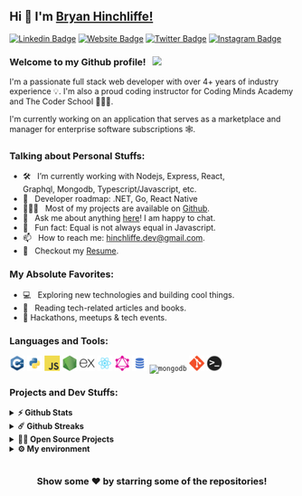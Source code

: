 ## Hi 👋 I'm [Bryan Hinchliffe!](https://github.com/Yukezter/)

[![Linkedin Badge](https://img.shields.io/badge/-LinkedIn-0e76a8?style=flat-square&logo=Linkedin&logoColor=white)](https://linkedin.com/in/bryan-hinchliffe)
[![Website Badge](https://img.shields.io/badge/Website-3b5998?style=flat-square&logo=google-chrome&logoColor=white)](http://bryanhinchliffe.com)
[![Twitter Badge](https://img.shields.io/badge/-Twitter-00acee?style=flat-square&logo=Twitter&logoColor=white)](https://twitter.com)
[![Instagram Badge](https://img.shields.io/badge/-Instagram-e4405f?style=flat-square&logo=Instagram&logoColor=white)](https://instagram.com/)

### Welcome to my Github profile! &nbsp; ![](https://visitor-badge.glitch.me/badge?page_id=Yukezter.Yukezter&style=flat-square&color=0088cc)

I'm a passionate full stack web developer with over 4+ years of industry experience 💡. I'm also a proud coding instructor for Coding Minds Academy and The Coder School 👨🏻‍💻.

I'm currently working on an application that serves as a marketplace and manager for enterprise software subscriptions 🕸️.

### Talking about Personal Stuffs:

- 🛠 &nbsp; I’m currently working with Nodejs, Express, React, <br /> Graphql, Mongodb, Typescript/Javascript, etc.
- 🚀 &nbsp; Developer roadmap: .NET, Go, React Native
- 👨🏻‍💻 &nbsp; Most of my projects are available on [Github](https://github.com/Yukezter).
- 💬 &nbsp; Ask me about anything [here](https://github.com/Yukezter/Yukezter/issues/1)! I am happy to chat.
- 👾 &nbsp; Fun fact: Equal is not always equal in Javascript.
- 📫 &nbsp; How to reach me: hinchliffe.dev@gmail.com.
- 📝 &nbsp; Checkout my [Resume](https://github.com/Yukezter/Yukezter/blob/master/resume.pdf).

### My Absolute Favorites:

- 💻 &nbsp; Exploring new technologies and building cool things.
- 📰 &nbsp; Reading tech-related articles and books.
- 🍕 Hackathons, meetups & tech events.

### Languages and Tools:

<code><img height="27" src="https://raw.githubusercontent.com/github/explore/80688e429a7d4ef2fca1e82350fe8e3517d3494d/topics/cpp/cpp.png" alt="cpp"></code>
<code><img height="27" src="https://raw.githubusercontent.com/github/explore/80688e429a7d4ef2fca1e82350fe8e3517d3494d/topics/python/python.png" alt="python"></code>
<code><img height="27" src="https://raw.githubusercontent.com/github/explore/80688e429a7d4ef2fca1e82350fe8e3517d3494d/topics/javascript/javascript.png" alt="javascript"></code>
<code><img height="27" src="https://raw.githubusercontent.com/github/explore/80688e429a7d4ef2fca1e82350fe8e3517d3494d/topics/nodejs/nodejs.png" alt="nodejs"></code>
<code><img height="27" src="https://raw.githubusercontent.com/devicons/devicon/master/icons/express/express-original.svg" alt="expressjs"></code>
<code><img height="27" src="https://raw.githubusercontent.com/github/explore/80688e429a7d4ef2fca1e82350fe8e3517d3494d/topics/react/react.png" alt="react"></code>
<code><img height="27" src="https://raw.githubusercontent.com/github/explore/80688e429a7d4ef2fca1e82350fe8e3517d3494d/topics/graphql/graphql.png" alt="graphql"></code>
<code><img height="27" src="https://raw.githubusercontent.com/github/explore/80688e429a7d4ef2fca1e82350fe8e3517d3494d/topics/sql/sql.png" alt="sql"></code>
<code><img height="27" src="https://encrypted-tbn0.gstatic.com/images?q=tbn%3AANd9GcSTTzPAw-55ssm1Im594xYZ9eRQu2JylrkYLg&usqp=CAU" alt="mongodb"></code>
<code><img height="27" src="https://raw.githubusercontent.com/devicons/devicon/master/icons/git/git-original.svg" alt="git"></code>
<code><img height="27" src="https://raw.githubusercontent.com/github/explore/80688e429a7d4ef2fca1e82350fe8e3517d3494d/topics/terminal/terminal.png" alt="terminal"></code>


### Projects and Dev Stuffs:

<details>	
  <summary><b>⚡ Github Stats</b></summary>

  <br />
  <img height="180em" src="https://github-readme-stats.vercel.app/api?username=Yukezter&show_icons=true&hide_border=true&&count_private=true&include_all_commits=true" />
  <img height="180em" src="https://github-readme-stats.vercel.app/api/top-langs/?username=Yukezter&&show_icons=true&hide_border=true&layout=compact&langs_count=8"/>
</details>

<details>	
  <summary><b>☄️ Github Streaks</b></summary>

  <br />
  <img height="180em" src="https://github-readme-streak-stats.herokuapp.com/?user=Yukezter&hide_border=true" />
</details>

<details>
  <summary><b>🧑‍🚀 Open Source Projects</b></summary>

  <br />
  <table>
    <thead align="center">
      <tr border: none;>
        <td><b>💻 Projects</b></td>
        <td><b>🌟 Stars</b></td>
        <td><b>🍴 Forks</b></td>
        <td><b>🐛 Issues</b></td>
        <td><b>🔔 Pull Requests</b></td>
        <td><b>👨‍💻 Language</b></td>
      </tr>
    </thead>
    <tbody>
      <tr>
	      <td><a href="https://github.com/Yukezter/dinder"><b>🚀 Dinder</b></a></td>
        <td><img alt="Stars" src="https://img.shields.io/github/stars/Yukezter/dinder?style=flat-square&labelColor=343b41"/></td>
        <td><img alt="Forks" src="https://img.shields.io/github/forks/Yukezter/dinder?style=flat-square&labelColor=343b41"/></td>
        <td><img alt="Issues" src="https://img.shields.io/github/issues/Yukezter/dinder?style=flat-square"/></td>
        <td><img alt="Pull Requests" src="https://img.shields.io/github/issues-pr/Yukezter/dinder?style=flat-square"/></td>
        <td><img alt="Language" src="https://img.shields.io/github/languages/top/Yukezter/dinder?style=flat-square"/></td>
      </tr>
      <tr>
	      <td><a href="https://github.com/Yukezter/joblog"><b>💸 JobLog</b></a></td>
        <td><img alt="Stars" src="https://img.shields.io/github/stars/Yukezter/joblog?style=flat-square&labelColor=343b41"/></td>
        <td><img alt="Forks" src="https://img.shields.io/github/forks/Yukezter/joblog?style=flat-square&labelColor=343b41"/></td>
        <td><img alt="Issues" src="https://img.shields.io/github/issues/Yukezter/joblog?style=flat-square"/></td>
        <td><img alt="Pull Requests" src="https://img.shields.io/github/issues-pr/Yukezter/joblog?style=flat-square"/></td>
        <td><img alt="Language" src="https://img.shields.io/github/languages/top/Yukezter/joblog?label=javascript&style=flat-square"/></td>
      </tr>
      <tr>
	      <td><a href="https://github.com/Yukezter/yt-summarizer"><b>👨🏻‍💻 YouTube Summarizer</b></a></td>
        <td><img alt="Stars" src="https://img.shields.io/github/stars/Yukezter/yt-summarizer?style=flat-square&labelColor=343b41"/></td>
        <td><img alt="Forks" src="https://img.shields.io/github/forks/Yukezter/yt-summarizer?style=flat-square&labelColor=343b41"/></td>
        <td><img alt="Issues" src="https://img.shields.io/github/issues/Yukezter/yt-summarizer?style=flat-square"/></td>
        <td><img alt="Pull Requests" src="https://img.shields.io/github/issues-pr/Yukezter/yt-summarizer?style=flat-square"/></td>
        <td><img alt="Language" src="https://img.shields.io/github/languages/top/Yukezter/yt-summarizer?style=flat-square"/></td> 
      </tr>
    </tbody>
  </table>
  <br />
</details>
 
<details>	
  <br />
  <summary><b>⚙️ My environment</b></summary>
  	<ul>
  	    <li><b>OS:</b> Windows 10</li>
	    <li><b>Laptop: </b> Windows Surface Laptop (i7)</li>
  	    <li><b>Browser: </b> Firefox Web Browser</li>
	    <li><b>Terminal: </b> ZSH: Oh My Zsh (PowerLevel10k)</li>
	    <li><b>Code Editor:</b> VSCode - The best editor out there.</li>
	    <li><b>To Stay Updated:</b> Dev.to, Medium, Linkedin and Twitter.</li>
	    <br />
	</ul>	
</details>

#

<div align="center">

### Show some ❤️ by starring some of the repositories!

</div>
